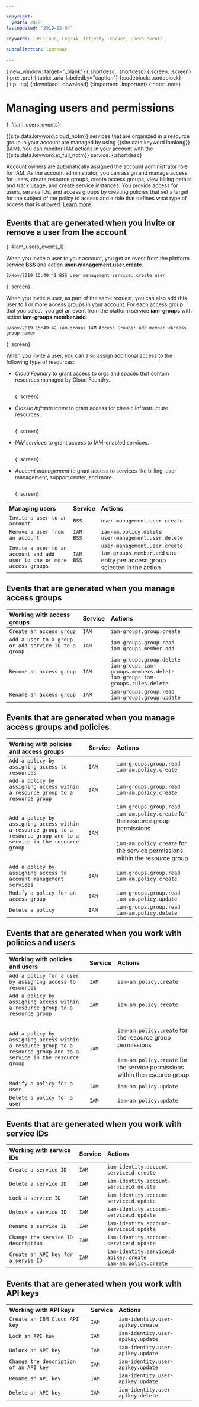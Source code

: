 ```yaml
---

copyright:
  years: 2019
lastupdated: "2019-12-04"

keywords: IBM Cloud, LogDNA, Activity Tracker, users events

subcollection: logdnaat

---
```


{:new_window: target="_blank"}
{:shortdesc: .shortdesc}
{:screen: .screen}
{:pre: .pre}
{:table: .aria-labeledby="caption"}
{:codeblock: .codeblock}
{:tip: .tip}
{:download: .download}
{:important: .important}
{:note: .note}

# Managing users and permissions
{: #iam_users_events}

{{site.data.keyword.cloud_notm}} services that are organized in a resource group in your account are managed by using {{site.data.keyword.iamlong}} (IAM). You can monitor IAM actions in your account with the {{site.data.keyword.at_full_notm}} service.
{:shortdesc}

Account owners are automatically assigned the account administrator role for IAM. As the account administrator, you can assign and manage access for users, create resource groups, create access groups, view billing details and track usage, and create service instances. You provide access for users, service IDs, and access groups by creating policies that set a target for the subject of the policy to access and a role that defines what type of access that is allowed. [Learn more](/docs/iam?topic=iam-userroles).


## Events that are generated when you invite or remove a user from the account
{: #iam_users_events_1}

When you invite a user to your account, you get an event from the platform service **BSS** and action **user-management.user.create**.

```
8/Nov/2019:15:49:41 BSS User management service: create user
```
{: screen}

When you invite a user, as part of the same request, you can also add this user to 1 or more access groups in your account. For each access group that you select, you get an event from the platform service **iam-groups** with action **iam-groups.member.add**.

```
8/Nov/2019:15:49:42 iam-groups IAM Access Groups: add member <Access group name>  
```
{: screen}

When you invite a user, you can also assign additional access to the following type of resources:

* *Cloud Foundry* to grant access to orgs and spaces that contain resources managed by Cloud Foundry.

    ```
    ```
    {: screen}

* *Classic infrastructure* to grant access for classic infrastructure resources.

    ```
    ```
    {: screen}

* *IAM services* to grant access to IAM-enabled services.
 
    ```
    ```
    {: screen}

* *Account management* to grant access to services like billing, user management, support center, and more.

    ```
    ```
    {: screen}

| Managing users                                                          | Service           | Actions                                        |
|:------------------------------------------------------------------------|:------------------|:-----------------------------------------------|
| `Invite a user to an account`                                           | `BSS`             | `user-management.user.create` |
| `Remove a user from an account`                                         | `IAM`  </br>`BSS` | `iam-am.policy.delete` </br>`user-management.user.delete` |
| `Invite a user to an account and add user to one or more access groups` | `IAM`  </br>`BSS` | `user-management.user.create` </br>`iam-groups.member.add` one entry per access group selected in the action | 


## Events that are generated when you manage access groups

| Working with access groups                                             | Service     | Actions                                        |
|:-----------------------------------------------------------------------|:------------|:-----------------------------------------------|
| `Create an access group`                                               | `IAM`       | `iam-groups.group.create` |
| `Add a user to a group or add service ID to a group`                   | `IAM`       | `iam-groups.group.read` </br>`iam-groups.member.add` |
| `Remove an access group`                                               | `IAM`       | `iam-groups.group.delete` </br>`iam-groups iam-groups.members.delete` </br>`iam-groups iam-groups.rules.delete` |
| `Rename an access group`                                               | `IAM`       | `iam-groups.group.read` </br>`iam-groups.group.update` |



## Events that are generated when you manage access groups and policies

| Working with policies and access groups                                | Service     | Actions                                        |
|:-----------------------------------------------------------------------|:------------|:-----------------------------------------------|
| `Add a policy by assigning access to resources`                        | `IAM`       | `iam-groups.group.read` </br>`iam-am.policy.create` |
| `Add a policy by assigning access within a resource group to a resource group` | `IAM`       |  `iam-groups.group.read` </br>`iam-am.policy.create` |
| `Add a policy by assigning access within a resource group to a resource group and to a service in the resource group` | `IAM` | `iam-groups.group.read` </br>`iam-am.policy.create` for the resource group permissions </br></br>`iam-am.policy.create` for the service permissions within the resource group |
| `Add a policy by assigning access to account management services`      | `IAM`       | `iam-groups.group.read` </br>`iam-am.policy.create` |
| `Modify a policy for an access group`                                  | `IAM`       | `iam-groups.group.read` </br>`iam-am.policy.update` |
| `Delete a policy`                                                      | `IAM`       | `iam-groups.group.read` </br>`iam-am.policy.delete` |


## Events that are generated when you work with policies and users


| Working with policies and users                                        | Service     | Actions                                        |
|:-----------------------------------------------------------------------|:------------|:-----------------------------------------------|
| `Add a policy for a user by assigning access to resources`             | `IAM`       | `iam-am.policy.create  `   |
| `Add a policy by assigning access within a resource group to a resource group` | `IAM`  | `iam-am.policy.create` |
| `Add a policy by assigning access within a resource group to a resource group and to a service in the resource group` | `IAM` | </br>`iam-am.policy.create` for the resource group permissions </br></br>`iam-am.policy.create` for the service permissions within the resource group |
| `Modify a policy for a user`                                           | `IAM`       | `iam-am.policy.update` |
| `Delete a policy for a user`                                           | `IAM`       | `iam-am.policy.update` |


## Events that are generated when you work with service IDs

| Working with service IDs            | Service     | Actions                                        |
|:------------------------------------|:------------|:-----------------------------------------------|
| `Create a service ID`               | `IAM`       | `iam-identity.account-serviceid.create` |
| `Delete a service ID`               | `IAM`       | `iam-identity.account-serviceid.delete` | 
| `Lock a service ID`                 |  `IAM`       |`iam-identity.account-serviceid.update` |
| `Unlock a service ID`               |  `IAM`       |`iam-identity.account-serviceid.update` |
| `Rename a service ID`               |  `IAM`       |`iam-identity.account-serviceid.update` |
| `Change the service ID description` |  `IAM`       |`iam-identity.account-serviceid.update` |
| `Create an API key for a servie ID` |  `IAM`       |`iam-identity.serviceid-apikey.create` </br>`iam-am.policy.create`|


## Events that are generated when you work with API keys



| Working with API keys                   | Service     | Actions                                        |
|:----------------------------------------|:------------|:-----------------------------------------------|
| `Create an IBM Cloud API key`           | `IAM`       | `iam-identity.user-apikey.create` |
| `Lock an API key`                       | `IAM`       |`iam-identity.user-apikey.update` |
| `Unlock an API key`                     | `IAM`       | `iam-identity.user-apikey.update` |
| `Change the description of an API key`  | `IAM`       | `iam-identity.user-apikey.update`  |
| `Rename an API key`                     | `IAM`       |`iam-identity.user-apikey.update` |
| `Delete an API key`                     | `IAM`       |`iam-identity.user-apikey.delete` |





